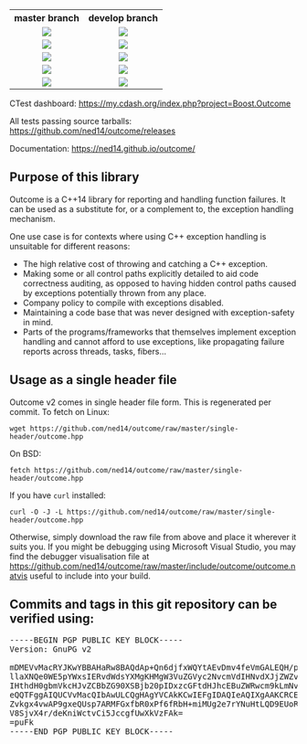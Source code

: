 <table width="100%">
<tr><th>master branch<th>develop branch
<tr><td align="center"><img src="https://github.com/ned14/outcome/workflows/Documentation/badge.svg?branch=master"><td align="center"><img src="https://github.com/ned14/outcome/workflows/Documentation/badge.svg?branch=develop">
<tr><td align="center"><img src="https://github.com/ned14/outcome/workflows/Installability/badge.svg?branch=master"><td align="center"><img src="https://github.com/ned14/outcome/workflows/Installability/badge.svg?branch=develop">
<tr><td align="center"><a href="https://github.com/ned14/outcome/actions?query=workflow%3A%22Unit+tests+Linux%22"><img src="https://github.com/ned14/outcome/workflows/Unit%20tests%20Linux/badge.svg?branch=master"></a><td align="center"><a href="https://github.com/ned14/outcome/actions?query=workflow%3A%22Unit+tests+Linux%22"><img src="https://github.com/ned14/outcome/workflows/Unit%20tests%20Linux/badge.svg?branch=develop"></a>
<tr><td align="center"><a href="https://github.com/ned14/outcome/actions?query=workflow%3A%22Unit+tests+Mac+OS%22"><img src="https://github.com/ned14/outcome/workflows/Unit%20tests%20Mac%20OS/badge.svg?branch=master"></a><td align="center"><a href="https://github.com/ned14/outcome/actions?query=workflow%3A%22Unit+tests+Mac+OS%22"><img src="https://github.com/ned14/outcome/workflows/Unit%20tests%20Mac%20OS/badge.svg?branch=develop"></a>
<tr><td align="center"><a href="https://github.com/ned14/outcome/actions?query=workflow%3A%22Unit+tests+Windows%22"><img src="https://github.com/ned14/outcome/workflows/Unit%20tests%20Windows/badge.svg?branch=master"></a><td align="center"><a href="https://github.com/ned14/outcome/actions?query=workflow%3A%22Unit+tests+Windows%22"><img src="https://github.com/ned14/outcome/workflows/Unit%20tests%20Windows/badge.svg?branch=develop"></a>
</table>

CTest dashboard: https://my.cdash.org/index.php?project=Boost.Outcome

All tests passing source tarballs: https://github.com/ned14/outcome/releases

Documentation: https://ned14.github.io/outcome/


## Purpose of this library

Outcome is a C++14 library for reporting and handling function failures. It can be used as a substitute for, or a complement to, the exception handling mechanism.

One use case is for contexts where using C++ exception handling is unsuitable for different reasons:

 * The high relative cost of throwing and catching a C++ exception.
 * Making some or all control paths explicitly detailed to aid code correctness auditing, as opposed to having hidden control paths caused by exceptions potentially thrown from any place.
 * Company policy to compile with exceptions disabled.
 * Maintaining a code base that was never designed with exception-safety in mind.
 * Parts of the programs/frameworks that themselves implement exception handling and cannot afford to use exceptions, like propagating failure reports across threads, tasks, fibers…


## Usage as a single header file

Outcome v2 comes in single header file form. This is regenerated per commit. To fetch
on Linux:

```
wget https://github.com/ned14/outcome/raw/master/single-header/outcome.hpp
```

On BSD:

```
fetch https://github.com/ned14/outcome/raw/master/single-header/outcome.hpp
```

If you have `curl` installed:

```
curl -O -J -L https://github.com/ned14/outcome/raw/master/single-header/outcome.hpp
```

Otherwise, simply download the raw file from above and place it wherever it suits you.
If you might be debugging using Microsoft Visual Studio, you may find the debugger
visualisation file at https://github.com/ned14/outcome/raw/master/include/outcome/outcome.natvis
useful to include into your build.

## Commits and tags in this git repository can be verified using:
<pre>
-----BEGIN PGP PUBLIC KEY BLOCK-----
Version: GnuPG v2

mDMEVvMacRYJKwYBBAHaRw8BAQdAp+Qn6djfxWQYtAEvDmv4feVmGALEQH/pYpBC
llaXNQe0WE5pYWxsIERvdWdsYXMgKHMgW3VuZGVyc2NvcmVdIHNvdXJjZWZvcmdl
IHthdH0gbmVkcHJvZCBbZG90XSBjb20pIDxzcGFtdHJhcEBuZWRwcm9kLmNvbT6I
eQQTFggAIQUCVvMacQIbAwULCQgHAgYVCAkKCwIEFgIDAQIeAQIXgAAKCRCELDV4
Zvkgx4vwAP9gxeQUsp7ARMFGxfbR0xPf6fRbH+miMUg2e7rYNuHtLQD9EUoR32We
V8SjvX4r/deKniWctvCi5JccgfUwXkVzFAk=
=puFk
-----END PGP PUBLIC KEY BLOCK-----
</pre>

</center>
